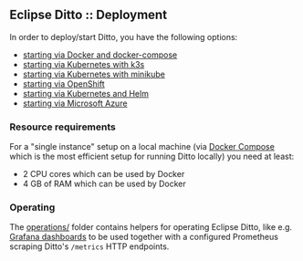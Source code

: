 ## Eclipse Ditto :: Deployment

In order to deploy/start Ditto, you have the following options:

- [starting via Docker and docker-compose](docker/README.md)
- [starting via Kubernetes with k3s](kubernetes/k3s/README.md)
- [starting via Kubernetes with minikube](kubernetes/minikube/README.md)
- [starting via OpenShift](openshift/README.md)
- [starting via Kubernetes and Helm](helm/README.md)
- [starting via Microsoft Azure](azure/README.md)

### Resource requirements

For a "single instance" setup on a local machine (via [Docker Compose](docker/README.md) which is the most efficient 
setup for running Ditto locally) you need at least:
  * 2 CPU cores which can be used by Docker
  * 4 GB of RAM which can be used by Docker

### Operating

The [operations/](operations) folder contains helpers for operating Eclipse Ditto, like
e.g. [Grafana dashboards](operations/grafana-dashboards) to be used together with a configured
Prometheus scraping Ditto's `/metrics` HTTP endpoints.
